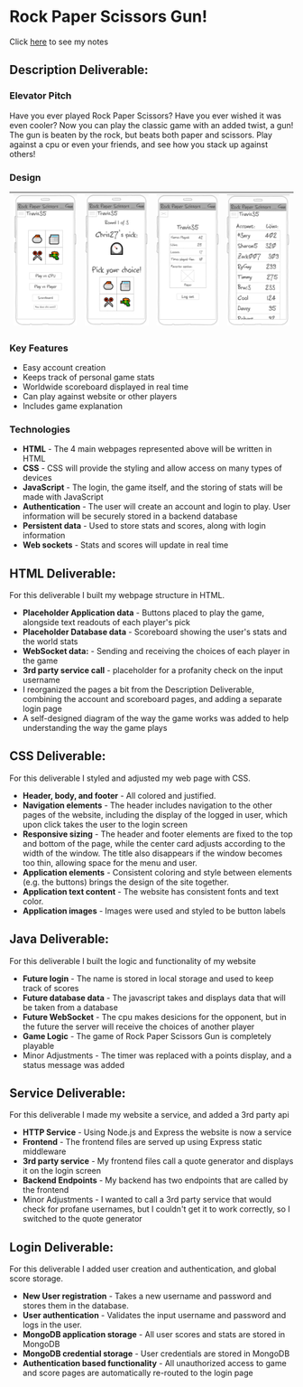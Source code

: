 # Rock Paper Scissors Gun!
Click [here](/notes.md) to see my notes
## Description Deliverable:
### Elevator Pitch
Have you ever played Rock Paper Scissors? Have you ever wished it was even cooler? Now you can play the classic game with an added twist, a gun! The gun is beaten by the rock, but beats both paper and scissors. Play against a cpu or even your friends, and see how you stack up against others!

### Design
| ![The Menu](public/images/menu_sketch.png) | ![The Game](public/images/game_sketch.png) | ![Your Account](public/images/account_sketch.png) | ![The Scoreboard](public/images/scores_sketch.png) |
| - | - | - | - | 

### Key Features
- Easy account creation
- Keeps track of personal game stats
- Worldwide scoreboard displayed in real time
- Can play against website or other players
- Includes game explanation

### Technologies
- **HTML** - The 4 main webpages represented above will be written in HTML
- **CSS** - CSS will provide the styling and allow access on many types of devices
- **JavaScript** - The login, the game itself, and the storing of stats will be made with JavaScript
- **Authentication** - The user will create an account and login to play. User information will be securely stored in a backend database
- **Persistent data** - Used to store stats and scores, along with login information
- **Web sockets** - Stats and scores will update in real time

## HTML Deliverable:
For this deliverable I built my webpage structure in HTML.
- **Placeholder Application data** - Buttons placed to play the game, alongside text readouts of each player's pick
- **Placeholder Database data** - Scoreboard showing the user's stats and the world stats
- **WebSocket data:** - Sending and receiving the choices of each player in the game
- **3rd party service call** - placeholder for a profanity check on the input username
- I reorganized the pages a bit from the Description Deliverable, combining the account and scoreboard pages, and adding a separate login page
- A self-designed diagram of the way the game works was added to help understanding the way the game plays

## CSS Deliverable:
For this deliverable I styled and adjusted my web page with CSS.
- **Header, body, and footer** - All colored and justified. 
- **Navigation elements** - The header includes navigation to the other pages of the website, including the display of the logged in user, which upon click takes the user to the login screen
- **Responsive sizing** - The header and footer elements are fixed to the top and bottom of the page, while the center card adjusts according to the width of the window. The title also disappears if the window becomes too thin, allowing space for the menu and user.
- **Application elements** - Consistent coloring and style between elements (e.g. the buttons) brings the design of the site together.
- **Application text content** - The website has consistent fonts and text color.
- **Application images** - Images were used and styled to be button labels

## Java Deliverable:
For this deliverable I built the logic and functionality of my website
- **Future login** - The name is stored in local storage and used to keep track of scores
- **Future database data** - The javascript takes and displays data that will be taken from a database
- **Future WebSocket** - The cpu makes desicions for the opponent, but in the future the server will receive the choices of another player
- **Game Logic** - The game of Rock Paper Scissors Gun is completely playable
- Minor Adjustments - The timer was replaced with a points display, and a status message was added

## Service Deliverable:
For this deliverable I made my website a service, and added a 3rd party api
- **HTTP Service** - Using Node.js and Express the website is now a service
- **Frontend** - The frontend files are served up using Express static middleware
- **3rd party service** - My frontend files call a quote generator and displays it on the login screen
- **Backend Endpoints** - My backend has two endpoints that are called by the frontend
- Minor Adjustments - I wanted to call a 3rd party service that would check for profane usernames, but I couldn't get it to work correctly, so I switched to the quote generator

## Login Deliverable:
For this deliverable I added user creation and authentication, and global score storage.
- **New User registration** - Takes a new username and password and stores them in the database.
- **User authentication** - Validates the input username and password and logs in the user.
- **MongoDB application storage** - All user scores and stats are stored in MongoDB
- **MongoDB credential storage** - User credentials are stored in MongoDB
- **Authentication based functionality** - All unauthorized access to game and score pages are automatically re-routed to the login page